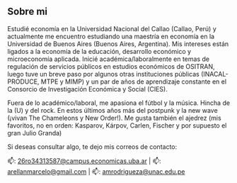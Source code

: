 ## Sobre mi 

<p> Estudié economía en la Universidad Nacional del Callao (Callao, Perú) y actualmente me encuentro estudiando una maestría en economía en la Universidad de Buenos Aires (Buenos Aires, Argentina). Mis intereses están ligados a la economía de la educación, desarrollo económico y microeconomía aplicada. Inicié académica/laboralmente en temas de regulación de servicios públicos en estudios económicos de OSITRAN, luego tuve un breve paso por algunos otras instituciones públicas (INACAL-PRODUCE, MTPE y MIMP) y un par de años de aprendizaje constante en el Consorcio de Investigación Económica y Social (CIES). 

Fuera de lo académico/laboral, me apasiona el fútbol y la música. Hincha de la (U) y del rock. En estos últimos años más del postpunk y la new wave (¡vivan The Chameleons y New Order!). Me gusta también el ajedrez (mis favoritos, no en orden: Kasparov, Kárpov, Carlen, Fischer y por supuesto el gran Julio Granda)

Si deseas consultar algo, te dejo mis correos de contacto:

📫: 26ro34313587@campus.economicas.uba.ar |
📫: arellanmarcelo@gmail.com |
📫: amrodrigueza@unac.edu.pe

